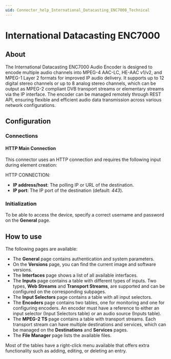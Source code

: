 ```yaml
---
uid: Connector_help_International_Datacasting_ENC7000_Technical
---
```


# International Datacasting ENC7000

## About

The International Datacasting ENC7000 Audio Encoder is designed to encode multiple audio channels into MPEG-4 AAC-LC, HE-AAC v1/v2, and MPEG-1 Layer 2 formats for improved IP audio delivery. It supports up to 12 digital stereo channels or up to 8 analog stereo channels, which can be output as MPEG-2 compliant DVB transport streams or elementary streams via the IP interface. The encoder can be managed remotely through REST API, ensuring flexible and efficient audio data transmission across various network configurations.

## Configuration

### Connections

#### HTTP Main Connection

This connector uses an HTTP connection and requires the following input during element creation:

HTTP CONNECTION:

- **IP address/host**: The polling IP or URL of the destination.
- **IP port**: The IP port of the destination (default: *443*).

### Initialization

To be able to access the device, specify a correct username and password on the **General** page.

## How to use

The following pages are available:

- The **General** page contains authentication and system parameters.
- On the **Versions** page, you can find the current image and software versions.
- The **Interfaces** page shows a list of all available interfaces.
- The **Inputs** page contains a table with different types of inputs. Two types, **Web Streams** and **Transport Streams**, are supported and can be configured on the corresponding subpages.
- The **Input Selectors** page contains a table with all input selectors.
- The **Encoders** page contains two tables, one for monitoring and one for configuring encoders. An encoder must have a reference to either an input selector (Input Selectors table) or an audio source (Inputs table).
- The **MPEG-2 TS** page contains a table with transport streams. Each transport stream can have multiple destinations and services, which can be managed on the **Destinations** and **Services** pages.
- The **File Manager** page lists the available files.

Most of the tables have a right-click menu available that offers extra functionality such as adding, editing, or deleting an entry.
